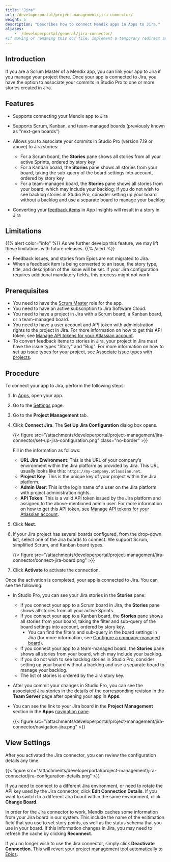 ```yaml
---
title: "Jira"
url: /developerportal/project-management/jira-connector/
weight: 5
description: "Describes how to connect Mendix apps in Apps to Jira."
aliases:
    -  /developerportal/general/jira-connector/
#If moving or renaming this doc file, implement a temporary redirect and let the respective team know they should update the URL in the product. See Mapping to Products for more details. 
---
```


## Introduction

If you are a Scrum Master of a Mendix app, you can link your app to Jira if you manage your project there. Once your app is connected to Jira, you have the option to associate your commits in Studio Pro to one or more stories created in Jira. 

## Features

* Supports connecting your Mendix app to Jira
* Supports Scrum, Kanban, and team-managed boards (previously known as "next-gen boards")
* Allows you to associate your commits in Studio Pro (version 7.19 or above) to Jira stories:

    * For a Scrum board, the **Stories** pane shows all stories from all your active Sprints, ordered by story key
    * For a Kanban board, the **Stories** pane shows all stories from your board, taking the sub-query of the board settings into account, ordered by story key
    * For a team-managed board, the **Stories** pane shows all stories from your board, which may include your backlog; if you do not wish to see backlog stories in Studio Pro, consider setting up your board without a backlog and use a separate board to manage your backlog

* Converting your [feedback items](/developerportal/app-insights/feedback/) in App Insights will result in a story in Jira

## Limitations

{{% alert color="info" %}}
As we further develop this feature, we may lift these limitations with future releases.
{{% /alert %}}

* Feedback issues, and stories from Epics are not migrated to Jira.
* When a feedback item is being converted to an issue, the story type, title, and description of the issue will be set. If your Jira configuration requires additional mandatory fields, this process might not work.

## Prerequisites

* You need to have the [Scrum Master](/developerportal/general/app-roles/#team-roles) role for the app.
* You need to have an active subscription to Jira Software Cloud.
* You need to have a project in Jira with a Scrum board, a Kanban board, or a team-managed board.
* You need to have a user account and API token with administration rights to the project in Jira. For more information on how to get this API token, see [Manage API tokens for your Atlassian account](https://support.atlassian.com/atlassian-account/docs/manage-api-tokens-for-your-atlassian-account/).
* To convert feedback items to stories in Jira, your project in Jira must have the issue types "Story" and "Bug". For more information on how to set up issue types for your project, see [Associate issue types with projects](https://support.atlassian.com/jira-cloud-administration/docs/associate-issue-types-with-projects/).

## Procedure

To connect your app to Jira, perform the following steps:

1. In [Apps](https://sprintr.home.mendix.com/), open your app.

2. Go to the [Settings](/developerportal/collaborate/general-settings/) page.

3. Go to the **Project Management** tab.

4. Click **Connect Jira**. The **Set Up Jira Configuration** dialog box opens.

    {{< figure src="/attachments/developerportal/project-management/jira-connector/set-up-jira-configuration.png"   class="no-border" >}}

    Fill in the information as follows:

    * **URL Jira Environment**: This is the URL of your company’s environment within the Jira platform as provided by Jira. This URL usually looks like this: `https://my-company.atlassian.net`.
    * **Project Key**: This is the unique key of your project within the Jira platform.
    * **Admin User**: This is the login name of a user on the Jira platform with project administration rights.
    * **API Token**: This is a valid API token issued by the Jira platform and assigned to the above-mentioned admin user. For more information on how to get this API token, see [Manage API tokens for your Atlassian account](https://support.atlassian.com/atlassian-account/docs/manage-api-tokens-for-your-atlassian-account/).

5. Click **Next**. 

6. If your Jira project has several boards configured, from the drop-down list, select one of the Jira boards to connect. We support Scrum, simplified Scrum, and Kanban board types.

    {{< figure src="/attachments/developerportal/project-management/jira-connector/connect-jira-board.png" >}}

7. Click **Activate** to activate the connection. 

Once the activation is completed, your app is connected to Jira. You can see the following:

* In Studio Pro, you can see your Jira stories in the **Stories** pane:

    * If you connect your app to a Scrum board in Jira, the **Stories** pane shows all stories from all your active Sprints.
    * If you connect your app to a Kanban board, the **Stories** pane shows all stories from your board, taking the filter and sub-query of the board settings into account, ordered by story key.
        * You can find the filters and sub-query in the board settings in Jira (for more information, see [Configure a company-managed board](https://support.atlassian.com/jira-software-cloud/docs/configure-a-company-managed-board/)).
    * If you connect your app to a team-managed board, the **Stories** pane shows all stories from your board, which may include your backlog.
    * If you do not wish to see backlog stories in Studio Pro, consider setting up your board without a backlog and use a separate board to manage your backlog.
    * The list of stories is ordered by the Jira story key.

* After you commit your changes in Studio Pro, you can see the associated Jira stories in the details of the corresponding [revision](/developerportal/general/team-server/#revision-details) in the **Team Server** page after opening your app in **Apps**.
* You can see the link to your Jira board in the **Project Management** section in the **Apps** [navigation pane](/developerportal/#navigation-pane).

    {{< figure src="/attachments/developerportal/project-management/jira-connector/navigation-jira.png" >}}

## View Settings

After you activated the Jira connector, you can review the configuration details any time.

{{< figure src="/attachments/developerportal/project-management/jira-connector/jira-configuration-details.png" >}}

If you need to connect to a different Jira environment, or need to rotate the API key used by the Jira connector, click **Edit Connection Details**. If you want to switch to a different Jira board within the same environment, click **Change Board**.

In order for the Jira connector to work, Mendix caches some information from your Jira board in our system. This include the name of the esitimation field that you use to set story points, as well as the status schema that you use in your board. If this information changes in Jira, you may need to refresh the cache by clicking **Reconnect**.

If you no longer wish to use the Jira connector, simply click **Deactivate Connection**. This will revert your project management tool automatically to [Epics](/developerportal/project-management/epics/).
